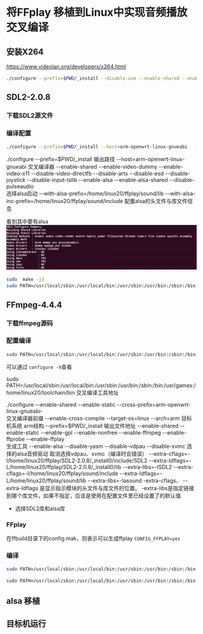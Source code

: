 # 将FFplay 移植到Linux中实现音频播放 交叉编译

## 安装X264

<https://www.videolan.org/developers/x264.html>

```sh
./configure --prefix=$PWD/_install --disable-asm --enable-shared --enable-static --host=arm-openwrt-linux-gnueabi
```

## SDL2-2.0.8

### 下载SDL2源文件

### 编译配置

```sh
./configure --prefix=$PWD/_install --host=arm-openwrt-linux-gnueabi   --enable-shared --enable-video-dummy --enable-video-x11   --disable-video-directfb --disable-arts --disable-esd   --disable-joystick --disable-input-tslib --enable-alsa   --enable-alsa-shared --disable-pulseaudio   --with-alsa-prefix=/home/linux20/ffplay/sound/lib   --with-alsa-inc-prefix=/home/linux20/ffplay/sound/include
```

./configure
--prefix=$PWD/_install 输出路径
--host=arm-openwrt-linux-gnueabi  交叉编译器
 --enable-shared --enable-video-dummy --enable-video-x11   --disable-video-directfb --disable-arts --disable-esd   --disable-joystick --disable-input-tslib --enable-alsa   --enable-alsa-shared --disable-pulseaudio  
 选择alsa启动
  --with-alsa-prefix=/home/linux20/ffplay/sound/lib   --with-alsa-inc-prefix=/home/linux20/ffplay/sound/include
配置alsa的头文件与库文件信息

看到其中要有alsa
![alt text](image-17.png)

```sh
sudo  make -j3
sudo PATH=/usr/local/sbin:/usr/local/bin:/usr/sbin:/usr/bin:/sbin:/bin:/usr/games:/home/linux20/toolchain/bin make install
```

## FFmpeg-4.4.4

### 下载ffmpeg源码

### 配置编译

```sh
sudo PATH=/usr/local/sbin:/usr/local/bin:/usr/sbin:/usr/bin:/sbin:/bin:/usr/games:/home/linux20/toolchain/bin    ./configure --enable-shared --enable-static --cross-prefix=arm-openwrt-linux-gnueabi- --enable-cross-compile --target-os=linux  --arch=arm --prefix=$PWD/_install --enable-shared --enable-static --enable-gpl --enable-nonfree --enable-ffmpeg --enable-ffprobe --enable-ffplay  --enable-alsa  --disable-yasm --disable-vdpau --disable-xvmc --extra-cflags=-I/home/linux20/ffplay/SDL2-2.0.8/_install0/include/SDL2 --extra-ldflags=-L/home/linux20/ffplay/SDL2-2.0.8/_install0/lib  --extra-libs=-lSDL2   --extra-cflags=-I/home/linux20/ffplay/sound/include  --extra-ldflags=-L/home/linux20/ffplay/sound/lib  --extra-libs=-lasound
```

可以通过 `configure -h`查看

sudo PATH=/usr/local/sbin:/usr/local/bin:/usr/sbin:/usr/bin:/sbin:/bin:/usr/games:/home/linux20/toolchain/bin 交叉编译工具地址

./configure --enable-shared --enable-static
--cross-prefix=arm-openwrt-linux-gnueabi-  
交叉编译器前缀
--enable-cross-compile --target-os=linux  --arch=arm
目标机系统 arm结构
--prefix=$PWD/_install
输出文件地址
--enable-shared --enable-static --enable-gpl --enable-nonfree
--enable-ffmpeg --enable-ffprobe --enable-ffplay  
生成工具
--enable-alsa  --disable-yasm --disable-vdpau --disable-xvmc
选择的alsa音频驱动  取消选择vdpau、xvmc（编译时会错误）
 --extra-cflags=-I/home/linux20/ffplay/SDL2-2.0.8/_install0/include/SDL2 --extra-ldflags=-L/home/linux20/ffplay/SDL2-2.0.8/_install0/lib  --extra-libs=-lSDL2   --extra-cflags=-I/home/linux20/ffplay/sound/include  --extra-ldflags=-L/home/linux20/ffplay/sound/lib  --extra-libs=-lasound
-extra-cflags、 --extra-ldflags 是显示指示模块的头文件与库文件的位置。
-extra-libs是指定链接到哪个库文件，如果不指定，应该是使用在配置文件里已经设置了的默认值

* 选择SDL2库和alsa库

### FFplay

在ffbuild目录下的config.mak，则表示可以生成ffplay
`CONFIG_FFPLAY=yes`

### 编译

```sh
sudo PATH=/usr/local/sbin:/usr/local/bin:/usr/sbin:/usr/bin:/sbin:/bin:/usr/games:/home/linux20/toolchain/bin STAGING_DIR=/home/linux20/toolchain/arm-openwrt-linux/bin/  make
```

```sh
sudo PATH=/usr/local/sbin:/usr/local/bin:/usr/sbin:/usr/bin:/sbin:/bin:/usr/games:/home/linux20/toolchain/bin STAGING_DIR=/home/linux20/toolchain/arm-openwrt-linux/bin/  make install
```

## alsa 移植

## 目标机运行
